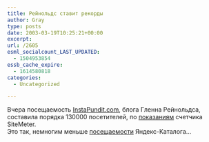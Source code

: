 ```yaml
---
title: Рейнольдс ставит рекорды
author: Gray
type: posts
date: 2003-03-19T10:25:21+00:00
excerpt:
url: /2605
esml_socialcount_LAST_UPDATED:
  - 1504953854
essb_cache_expire:
  - 1614580818
categories:
  - Uncategorized

---
```








Вчера посещаемость <a href="http://www.instapundit.com/" target="_blank">InstaPundit.com</a>, блога Гленна Рейнольдса, составила порядка 130000 посетителей, по <a href="http://www.sitemeter.com/default.asp?action=stats&#038;site=s11instapundit&#038;report=5" target="_blank">показаниям</a> счетчика SiteMeter.  
Это так, немногим меньше <a href="http://stat.yandex.ru/index.xhtml?Prj=16&#038;Age=d&#038;YANDEXS=6448953c4e07da6f5ce45b0c4224fef3" target="_blank">посещаемости</a> Яндекс-Каталога&#8230;
